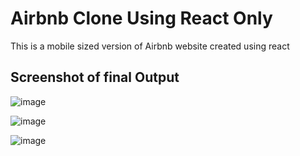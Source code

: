 # Airbnb Clone Using React Only

This is a mobile sized version of Airbnb website created using react

## Screenshot of final Output
![image](https://user-images.githubusercontent.com/68738039/185786088-1a62458e-d16b-4956-9647-e11d453aa7e4.png)


![image](https://user-images.githubusercontent.com/68738039/185786128-6252b7b6-3233-4fb7-b208-7c256baee683.png)

![image](https://user-images.githubusercontent.com/68738039/185786165-e3cb6b23-b0ad-4bc1-9c44-b8dcfb32899d.png)
